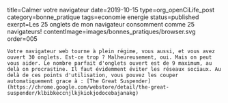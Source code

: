 title=Calmer votre navigateur
date=2019-10-15
type=org_openCiLife_post
category=bonne_pratique
tags=economie energie
status=published
exerpt=Les 25 onglets de mon navigateur consomment comme 25 navigateurs!
contentImage=images/bonnes_pratiques/browser.svg
order=005
~~~~~~
Votre navigateur web tourne à plein régime, vous aussi, et vous avez ouvert 30 onglets. Est-ce trop ? Malheureusement, oui. Mais on peut vous aider. Le nombre parfait d'onglets ouvert est de 9 maximum, au delà on procrastine. Il faut évidemment éviter les réseaux sociaux. Au delà de ces points d'utilisation, vous pouvez les couper automatiquement grace à : [The Great Suspender](https://chrome.google.com/webstore/detail/the-great-suspender/klbibkeccnjlkjkiokjodocebajanakg)